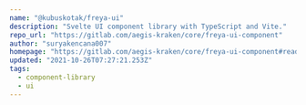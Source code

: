 ```yaml
---
name: "@kubuskotak/freya-ui"
description: "Svelte UI component library with TypeScript and Vite."
repo_url: "https://gitlab.com/aegis-kraken/core/freya-ui-component"
author: "suryakencana007"
homepage: "https://gitlab.com/aegis-kraken/core/freya-ui-component#readme"
updated: "2021-10-26T07:27:21.253Z"
tags: 
  - component-library
  - ui
---
```

